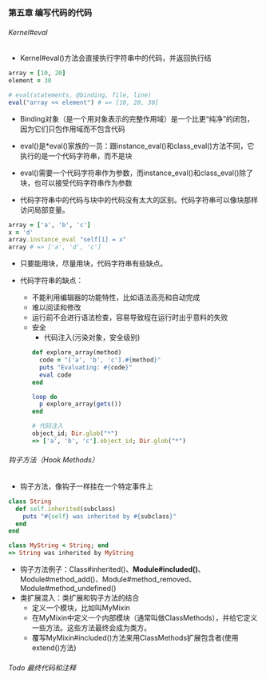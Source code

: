 ### 第五章 编写代码的代码

###### Kernel#eval

* Kernel#eval()方法会直接执行字符串中的代码，并返回执行结

```ruby
array = [10, 20]
element = 30

# eval(statements, @binding, file, line)
eval("array << element") # => [10, 20, 30]
```

* Binding对象（是一个用对象表示的完整作用域）是一个比更“纯净”的闭包，因为它们只包作用域而不包含代码

* eval()是\*eval()家族的一员：跟instance_eval()和class_eval()方法不同，它执行的是一个代码字符串，而不是块

* eval()需要一个代码字符串作为参数，而instance_eval()和class_eval()除了块，也可以接受代码字符串作为参数

* 代码字符串中的代码与块中的代码没有太大的区别。代码字符串可以像块那样访问局部变量。

```ruby
array = ['a', 'b', 'c']
x = 'd'
array.instance_eval "self[1] = x"
array # => ['a', 'd', 'c']
```

* 只要能用块，尽量用块，代码字符串有些缺点。

* 代码字符串的缺点：
  * 不能利用编辑器的功能特性，比如语法高亮和自动完成
  * 难以阅读和修改
  * 运行前不会进行语法检查，容易导致程在运行时出乎意料的失败
  * 安全
    * 代码注入(污染对象，安全级别)
    ```ruby
    def explore_array(method)
      code = "['a', 'b', 'c'].#{method}"
      puts "Evaluating: #{code}"
      eval code
    end
    
    loop do
      p explore_array(gets())
    end
    
    # 代码注入
    object_id; Dir.glob("*")
    => ['a', 'b', 'c'].object_id; Dir.glob("*")
    ```
    
###### 钩子方法（Hook Methods）

* 钩子方法，像钩子一样挂在一个特定事件上
```ruby
class String
  def self.inherited(subclass)
    puts "#{self} was inherited by #{subclass}"
  end
end

class MyString < String; end
=> String was inherited by MyString
```
* 钩子方法例子：Class#inherited()、**Module#included()**、Module#method_add()、Module#method_removed、Module#method_undefined()
* 类扩展混入：类扩展和钩子方法的结合
  * 定义一个模块，比如叫MyMixin
  * 在MyMixin中定义一个内部模块（通常叫做ClassMethods），并给它定义一些方法。这些方法最终会成为类方。
  * 覆写MyMixin#included()方法来用ClassMethods扩展包含者(使用extend()方法)
 
###### Todo 最终代码和注释


